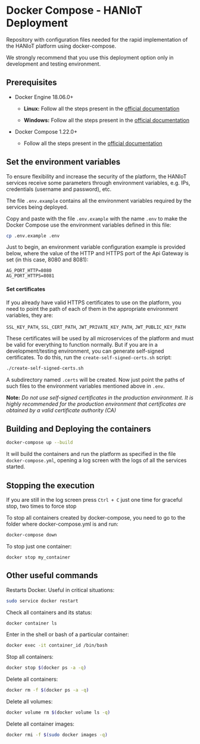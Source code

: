 # Docker Compose - HANIoT Deployment

Repository with configuration files needed for the rapid implementation of the HANIoT platform using docker-compose.

We strongly recommend that you use this deployment option only in development and testing environment.

## Prerequisites

- Docker Engine 18.06.0+

  - **Linux:** Follow all the steps present in the [official documentation](https://docs.docker.com/install/linux/docker-ce/ubuntu/#install-docker-ce)

  - **Windows:** Follow all the steps present in the [official documentation](https://docs.docker.com/docker-for-windows/install/#about-windows-containers)
- Docker Compose 1.22.0+
  -  Follow all the steps present in the [official documentation](https://docs.docker.com/compose/install/)
## Set the environment variables

To ensure flexibility and increase the security of the platform, the HANIoT services receive some parameters through environment variables, e.g. IPs, credentials (username and password), etc.

The file `.env.example` contains all the environment variables required by the services being deployed. 

Copy and paste with the file `.env.example` with the name `.env` to make the Docker Compose use the environment variables defined in this file:

```sh
cp .env.example .env
```

Just to begin, an environment variable configuration example is provided below, where the value of the HTTP and HTTPS port of the Api Gateway is set (in this case, 8080 and 8081):
 
```
AG_PORT_HTTP=8080
AG_PORT_HTTPS=8081
```
 
#### Set certificates

If you already have valid HTTPS certificates to use on the platform, you need to point the path of each of them in the appropriate environment variables, they are:

`SSL_KEY_PATH`, `SSL_CERT_PATH`, `JWT_PRIVATE_KEY_PATH`, `JWT_PUBLIC_KEY_PATH` 

These certificates will be used by all microservices of the platform and must be valid for everything to function normally.
But if you are in a development/testing environment, you can generate self-signed certificates. To do this, run the `create-self-signed-certs.sh` script:
```sh
./create-self-signed-certs.sh
```
A subdirectory named `.certs` will be created. Now just point the paths of such files to the environment variables mentioned above in `.env`.

**Note:** *Do not use self-signed certificates in the production environment. It is highly recommended for the production environment that certificates are obtained by a valid certificate authority (CA)*
## Building and Deploying the containers

```sh
docker-compose up --build
 ```

It will build the containers and run the platform as specified in the file `docker-compose.yml`, opening a log screen with the logs of all the services started. 

## Stopping the execution

If you are still in the log screen press `Ctrl + C` just one time for graceful stop, two times to force stop

To stop all containers created by docker-compose, you need to go to the folder where docker-compose.yml is and run:
```sh
docker-compose down
 ```

To stop just one container:

```ssh
docker stop my_container
 ```

## Other useful commands

Restarts Docker. Useful in critical situations:

```sh
sudo service docker restart
 ``` 

Check all containers and its status:

```sh
docker container ls
 ```

Enter in the shell or bash of a particular container:

```sh
docker exec -it container_id /bin/bash
 ```

Stop all containers:

```sh
docker stop $(docker ps -a -q)
 ```

Delete all containers:

```sh
docker rm -f $(docker ps -a -q)
 ``` 
 
Delete all volumes:

```sh
docker volume rm $(docker volume ls -q)
```

Delete all container images:

```sh
docker rmi -f $(sudo docker images -q)
```
